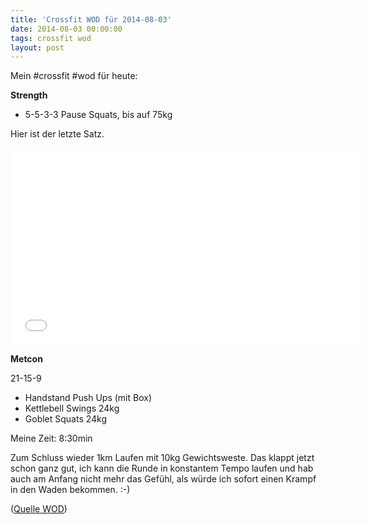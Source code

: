 ```yaml
---
title: 'Crossfit WOD für 2014-08-03'
date: 2014-08-03 00:00:00 
tags: crossfit wod
layout: post
---
```

Mein #crossfit #wod für heute:

**Strength**

* 5-5-3-3 Pause Squats, bis auf 75kg

Hier ist der letzte Satz.

<iframe width="560" height="315" src="//www.youtube-nocookie.com/embed/mlmgQJW5C38" frameborder="0" allowfullscreen></iframe>

**Metcon**

21-15-9

* Handstand Push Ups (mit Box)
* Kettlebell Swings 24kg
* Goblet Squats 24kg

Meine Zeit: 8:30min

Zum Schluss wieder 1km Laufen mit 10kg Gewichtsweste. Das klappt jetzt schon ganz gut, ich kann die Runde in konstantem Tempo laufen und hab auch am Anfang nicht mehr das Gefühl, als würde ich sofort einen Krampf in den Waden bekommen. :-)

([Quelle WOD][0])

[0]: http://www.crossfithh.de/workouts--news/workout-sunday25



